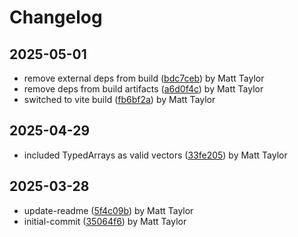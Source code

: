 # Changelog


## 2025-05-01
- remove external deps from build ([bdc7ceb](https://github.com/mjt-engine/math/commit/bdc7ceb1ff4b2b38a735b190e12eb9e06ecb0b4a)) by Matt Taylor
- remove deps from build artifacts ([a6d0f4c](https://github.com/mjt-engine/math/commit/a6d0f4c028ba238178bc4cc75948c4ef9de0aa43)) by Matt Taylor
- switched to vite build ([fb6bf2a](https://github.com/mjt-engine/math/commit/fb6bf2a82484f8656a759247a80fadf2e6d22e1b)) by Matt Taylor

## 2025-04-29
- included TypedArrays as valid vectors ([33fe205](https://github.com/mjt-engine/math/commit/33fe205c68b54da5857d9c4f5612cb19b2766f00)) by Matt Taylor

## 2025-03-28
- update-readme ([5f4c09b](https://github.com/mjt-engine/math/commit/5f4c09b338f65b92cff73e007102665e39d67c0d)) by Matt Taylor
- initial-commit ([35064f6](https://github.com/mjt-engine/math/commit/35064f67c4925f5debedf3680a4329cce3de8333)) by Matt Taylor
